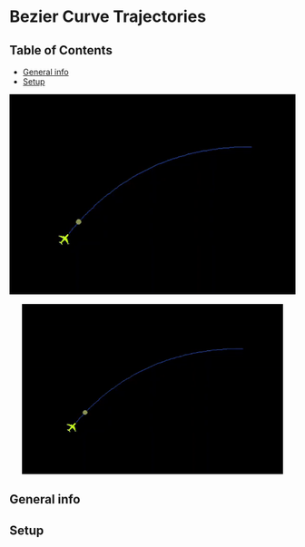 
# Bezier Curve Trajectories

## Table of Contents
* [General info](#general-info)
* [Setup](#setup)


![Alt text](https://github.com/Ethress/Small-Adventures/blob/main/C%2B%2B/Bezier%20Curve%20Trajectories/Images/Gif%20Trajectory.gif)

<p align="center">
  <img width="460" height="300" src="https://github.com/Ethress/Small-Adventures/blob/main/C%2B%2B/Bezier%20Curve%20Trajectories/Images/Gif%20Trajectory.gif">
</p>


## General info


## Setup

